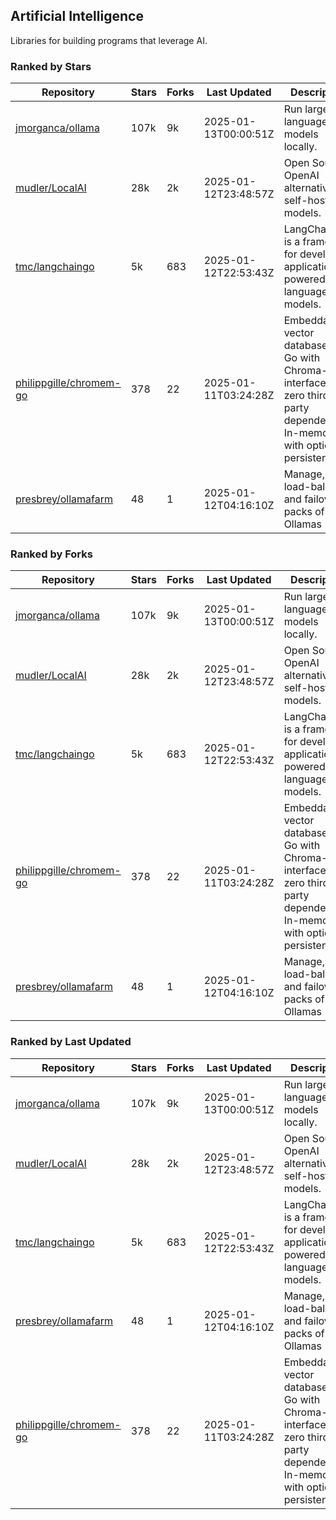 ## Artificial Intelligence

Libraries for building programs that leverage AI.

### Ranked by Stars

| Repository | Stars | Forks | Last Updated | Description | 
|------------|-------|-------|--------------|-------------|
| [jmorganca/ollama](https://github.com/jmorganca/ollama) | 107k | 9k | 2025-01-13T00:00:51Z |  Run large language models locally. |
| [mudler/LocalAI](https://github.com/mudler/LocalAI) | 28k | 2k | 2025-01-12T23:48:57Z |  Open Source OpenAI alternative, self-host AI models. |
| [tmc/langchaingo](https://github.com/tmc/langchaingo) | 5k | 683 | 2025-01-12T22:53:43Z |  LangChainGo is a framework for developing applications powered by language models. |
| [philippgille/chromem-go](https://github.com/philippgille/chromem-go) | 378 | 22 | 2025-01-11T03:24:28Z |  Embeddable vector database for Go with Chroma-like interface and zero third-party dependencies. In-memory with optional persistence. |
| [presbrey/ollamafarm](https://github.com/presbrey/ollamafarm) | 48 | 1 | 2025-01-12T04:16:10Z |  Manage, load-balance, and failover packs of Ollamas |

### Ranked by Forks

| Repository | Stars | Forks | Last Updated | Description | 
|------------|-------|-------|--------------|-------------|
| [jmorganca/ollama](https://github.com/jmorganca/ollama) | 107k | 9k | 2025-01-13T00:00:51Z |  Run large language models locally. |
| [mudler/LocalAI](https://github.com/mudler/LocalAI) | 28k | 2k | 2025-01-12T23:48:57Z |  Open Source OpenAI alternative, self-host AI models. |
| [tmc/langchaingo](https://github.com/tmc/langchaingo) | 5k | 683 | 2025-01-12T22:53:43Z |  LangChainGo is a framework for developing applications powered by language models. |
| [philippgille/chromem-go](https://github.com/philippgille/chromem-go) | 378 | 22 | 2025-01-11T03:24:28Z |  Embeddable vector database for Go with Chroma-like interface and zero third-party dependencies. In-memory with optional persistence. |
| [presbrey/ollamafarm](https://github.com/presbrey/ollamafarm) | 48 | 1 | 2025-01-12T04:16:10Z |  Manage, load-balance, and failover packs of Ollamas |

### Ranked by Last Updated

| Repository | Stars | Forks | Last Updated | Description | 
|------------|-------|-------|--------------|-------------|
| [jmorganca/ollama](https://github.com/jmorganca/ollama) | 107k | 9k | 2025-01-13T00:00:51Z |  Run large language models locally. |
| [mudler/LocalAI](https://github.com/mudler/LocalAI) | 28k | 2k | 2025-01-12T23:48:57Z |  Open Source OpenAI alternative, self-host AI models. |
| [tmc/langchaingo](https://github.com/tmc/langchaingo) | 5k | 683 | 2025-01-12T22:53:43Z |  LangChainGo is a framework for developing applications powered by language models. |
| [presbrey/ollamafarm](https://github.com/presbrey/ollamafarm) | 48 | 1 | 2025-01-12T04:16:10Z |  Manage, load-balance, and failover packs of Ollamas |
| [philippgille/chromem-go](https://github.com/philippgille/chromem-go) | 378 | 22 | 2025-01-11T03:24:28Z |  Embeddable vector database for Go with Chroma-like interface and zero third-party dependencies. In-memory with optional persistence. |

